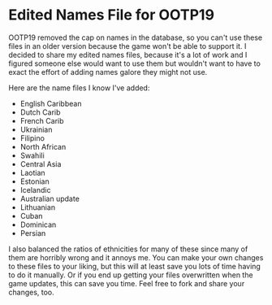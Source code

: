 # Edited Names File for OOTP19
OOTP19 removed the cap on names in the database, so you can't use these files in an older version because the game won't be able to support it. I decided to share my edited names files, because it's a lot of work and I figured someone else would want to use them but wouldn't want to have to exact the effort of adding names galore they might not use.

Here are the name files I know I've added:

- English Caribbean
- Dutch Carib
- French Carib
- Ukrainian
- Filipino
- North African
- Swahili
- Central Asia
- Laotian
- Estonian
- Icelandic
- Australian update
- Lithuanian
- Cuban
- Dominican
- Persian

I also balanced the ratios of ethnicities for many of these since many of them are horribly wrong and it annoys me. You can make your own changes to these files to your liking, but this will at least save you lots of time having to do it manually. Or if you end up getting your files overwritten when the game updates, this can save you time. Feel free to fork and share your changes, too.
